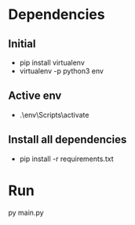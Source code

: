 # Dependencies
## Initial
- pip install virtualenv
- virtualenv -p python3 env
## Active env
- .\env\Scripts\activate
## Install all dependencies
- pip install -r requirements.txt

# Run
py main.py